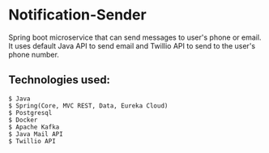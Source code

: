 # Notification-Sender

Spring boot microservice that can send messages to user's phone or email. 
It uses default Java API to send email and Twillio API to send to the user's phone number.

## Technologies used:

```
$ Java
$ Spring(Core, MVC REST, Data, Eureka Cloud)
$ Postgresql
$ Docker
$ Apache Kafka
$ Java Mail API
$ Twillio API
```
